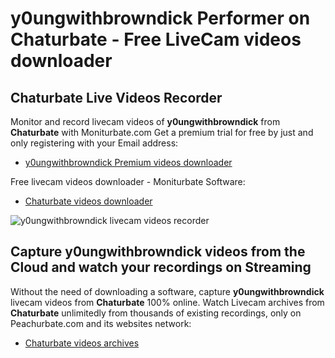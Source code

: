 # y0ungwithbrowndick Performer on Chaturbate - Free LiveCam videos downloader

## Chaturbate Live Videos Recorder

Monitor and record livecam videos of **y0ungwithbrowndick** from **Chaturbate** with Moniturbate.com
Get a premium trial for free by just and only registering with your Email address:
* [y0ungwithbrowndick Premium videos downloader](https://moniturbate.com/request-demo-licence-key.html)

Free livecam videos downloader - Moniturbate Software:
* [Chaturbate videos downloader](https://moniturbate.com/moniturbate-download-software.html)

![y0ungwithbrowndick livecam videos recorder](https://peachurnet.com/templates/moniturbate-software.png)


## Capture y0ungwithbrowndick videos from the Cloud and watch your recordings on Streaming

Without the need of downloading a software, capture **y0ungwithbrowndick** livecam videos from **Chaturbate** 100% online.
Watch Livecam archives from **Chaturbate** unlimitedly from thousands of existing recordings, only on Peachurbate.com and its websites network:
* [Chaturbate videos archives](https://peachurnet.com/)